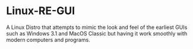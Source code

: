 # Linux-RE-GUI
A Linux Distro that attempts to mimic the look and feel of the earliest GUIs such as Windows 3.1 and MacOS Classic but having it work smoothly with modern computers and programs.
